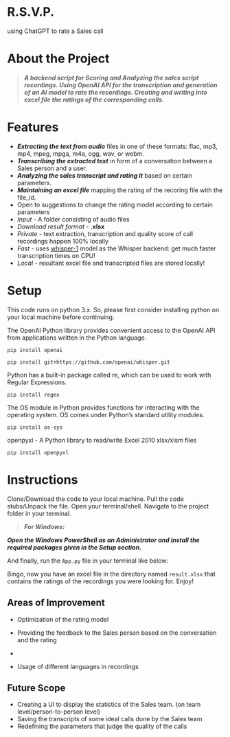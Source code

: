 # R.S.V.P.
using ChatGPT to rate a Sales call

# About the Project

> ***A backend script for Scoring and Analyzing the sales script recordings.
> Using OpenAI API for the transcription and generation of an AI model to rate the recordings.
> Creating and writing into excel file the ratings of the corresponding calls.***

# Features

+ ***Extracting the text from audio*** files in one of these formats: flac, mp3, mp4, mpeg, mpga, m4a, ogg, wav, or webm.
+ ***Transcribing the extracted text*** in form of a conversation between a Sales person and a user.
+ ***Analyzing the sales transcript and rating it*** based on certain parameters.
+ ***Maintaining an excel file*** mapping the rating of the recoring file with the file_id.
+ Open to suggestions to change the rating model according to certain parameters 
+ *Input -* A folder consisting of audio files
+ *Download result format -* **.xlsx**
+ *Private -* text extraction, transcription and quality score of call recordings happen 100% locally
+ *Fast -* uses [whisper-1](https://github.com/openai/whisper) model as the Whisper backend: get much faster transcription times on CPU!
+ *Local -* resultant excel file and transcripted files are stored locally!

# Setup

This code runs on python 3.x. So, please first consider installing python on your local machine before continuing.

The OpenAI Python library provides convenient access to the OpenAI API from applications written in the Python language.

```
pip install openai
```

```
pip install git+https://github.com/openai/whisper.git
```

Python has a built-in package called re, which can be used to work with Regular Expressions.

```
pip install regex
```

The OS module in Python provides functions for interacting with the operating system. OS comes under Python’s standard utility modules. 

```
pip install os-sys
```

 openpyxl - A Python library to read/write Excel 2010 xlsx/xlsm files

```
pip install openpyxl
```

# Instructions

Clone/Download the code to your local machine. Pull the code stubs/Unpack the file. Open your terminal/shell. Navigate to the project folder in your terminal.

> ***For Windows:*** 

***Open the Windows PowerShell as an Administrator and install the required packages given in the Setup section.*** 

And finally, run the `App.py` file in your terminal like below:

Bingo, now you have an excel file in the directory named `result.xlsx` that contains the ratings of the recordings you were looking for. Enjoy!


## Areas of Improvement

+ Optimization of the rating model
+ Providing the feedback to the Sales person based on the conversation and the rating

+ 
+ Usage of different languages in recordings

## Future Scope

+ Creating a UI to display the statistics of the Sales team. (on team level/person-to-person level)
+ Saving the transcripts of some ideal calls done by the Sales team
+ Redefining the parameters that judge the quality of the calls
